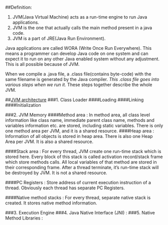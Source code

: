 ##Definition:
1. JVM(Java Virtual Machine) acts as a run-time engine to run Java applications. 
2. JVM is the one that actually calls the main method present in a java code. 
3. JVM is a part of JRE(Java Run Environment).

 Java applications are called WORA (Write Once Run Everywhere). This means a programmer can develop Java code on one system and can expect it to run on any other Java enabled system without any adjustment. This is all possible because of JVM.

When we compile a .java file, a .class file(contains byte-code) with the same filename is generated by the Java compiler. _This .class file goes into various steps when we run it._ These steps together describe the whole JVM.

##[JVM architecture](https://www.geeksforgeeks.org/jvm-works-jvm-architecture/)
###1. Class Loader
####Loading
####Linking
####Initialization

###2. JVM Memory
####Method area :
In method area, all class level information like class name, immediate parent class name, methods and variables information etc. are stored, including static variables. There is only one method area per JVM, and it is a shared resource.
####Heap area :
Information of all objects is stored in heap area. There is also one Heap Area per JVM. It is also a shared resource.

####Stack area :
For every thread, JVM create one run-time stack which is stored here. Every block of this stack is called activation record/stack frame which store methods calls. All local variables of that method are stored in their corresponding frame. After a thread terminate, it’s run-time stack will be destroyed by JVM. It is not a shared resource.

####PC Registers :
Store address of current execution instruction of a thread. Obviously each thread has separate PC Registers.

####Native method stacks :
For every thread, separate native stack is created. It stores native method information.

###3. Execution Engine
###4. Java Native Interface (JNI) :
###5. Native Method Libraries :